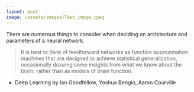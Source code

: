 ```yaml
---
layout: post
image: /assets/images/Test_image.jpeg
---
```


There are numerous things to consider when deciding on architecture and parameters of a neural network. 

> It is best to think of feedforward networks as function approximation machines that are designed to achieve statistical generalization, occasionally drawing some insights from what we know about the brain, rather than as models of brain function.
- Deep Learning by Ian Goodfellow, Yoshua Bengio, Aaron Courville
